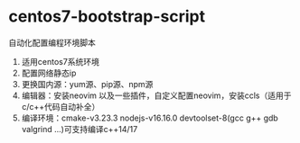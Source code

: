 # centos7-bootstrap-script
自动化配置编程环境脚本

1. 适用centos7系统环境
2. 配置网络静态ip
2. 更换国内源：yum源、pip源、npm源
3. 编辑器：安装neovim 以及一些插件，自定义配置neovim，安装ccls（适用于c/c++代码自动补全）
4. 编译环境：cmake-v3.23.3 nodejs-v16.16.0 devtoolset-8(gcc g++ gdb valgrind ...)可支持编译c++14/17
